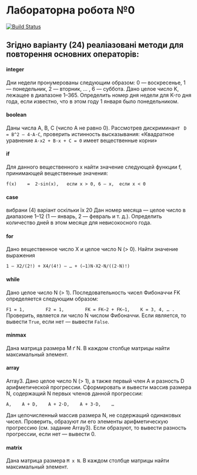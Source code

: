 # Лабораторна робота №0
[![Build Status](https://travis-ci.org/joemccann/dillinger.svg?branch=master)](https://travis-ci.org/joemccann/dillinger)
## Згідно варіанту (24) реаліазовані методи для повторення основних операторів:
#### integer
 Дни недели пронумерованы следующим образом: 0 — воскресенье, 1 — понедельник, 2 — вторник, … , 6 — суббота. Дано целое число K, лежащее в диапазоне 1–365. Определить номер дня недели для K-го дня года, если известно, что в этом году 1 января было понедельником.
#### boolean
Даны числа A, B, C (число A не равно 0). Рассмотрев дискриминант ` D = B^2 – 4·A·C`, проверить истинность высказывания: «Квадратное уравнение `A·x2 + B·x + C = 0` имеет вещественные корни»
#### if
Для данного вещественного x найти значение следующей функции f, принимающей вещественные значения:

`f(x)	 = 	2·sin(x),	если x > 0,
 	 	6 – x,	если x < 0`
#### case
вибрани (4) варіант оскільки їх 20
Дан номер месяца — целое число в диапазоне 1–12 (1 — январь, 2 — февраль и т. д.). Определить количество дней в этом месяце для невисокосного года.
#### for
Дано вещественное число X и целое число N (> 0). Найти значение выражения

`1 – X2/(2!) + X4/(4!) – … + (–1)N·X2·N/((2·N)!)`
#### while
Дано целое число N (> 1). Последовательность чисел Фибоначчи FK определяется следующим образом:

`F1 = 1,        F2 = 1,        FK = FK–2 + FK–1,    K = 3, 4, … .`
Проверить, является ли число N числом Фибоначчи. Если является, то вывести `True`, если нет — вывести `False`.
#### minmax
Дана матрица размера M ґ N. В каждом столбце матрицы найти максимальный элемент.
#### array
Array3. Дано целое число N (> 1), а также первый член A и разность D арифметической прогрессии. Сформировать и вывести массив размера N, содержащий N первых членов данной прогрессии:

`A,    A + D,    A + 2·D,    A + 3·D,    … `

Дан целочисленный массив размера N, не содержащий одинаковых чисел. Проверить, образуют ли его элементы арифметическую прогрессию (см. задание Array3). Если образуют, то вывести разность прогрессии, если нет — вывести 0.
#### matrix
Дана матрица размера `M x N`. В каждом столбце матрицы найти максимальный элемент.